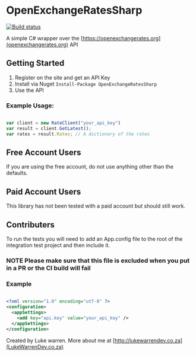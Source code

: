 # OpenExchangeRatesSharp

[![Build status](https://ci.appveyor.com/api/projects/status/pgqxlne84y94sb2n?svg=true)](https://ci.appveyor.com/project/Lukejkw/openexchangeratessharp)

A simple C# wrapper over the [https://openexchangerates.org](openexchangerates.org) API

## Getting Started

1. Register on the site and get an API Key
2. Install via Nuget ```Install-Package OpenExchangeRatesSharp```
3. Use the API

### Example Usage:

```javascript

var client = new RateClient("your_api_key")
var result = client.GetLatest();
var rates = result.Rates; // A dictionary of the rates

```

## Free Account Users

If you are using the free account, do not use anything other than the defaults.


## Paid Account Users

This library has not been tested with a paid account but should still work.

## Contributers

To run the tests you will need to add an App.config file to the root of the integration test project and then include it.

### NOTE Please make sure that this file is excluded when you put in a PR or the CI build will fail

### Example

```xml

<?xml version="1.0" encoding="utf-8" ?>
<configuration>
  <appSettings>
    <add key="api.key" value="your_api_key" />
  </appSettings>
</configuration>

```

Created by Luke warren. More about me at [http://lukewarrendev.co.za](LukeWarrenDev.co.za)
